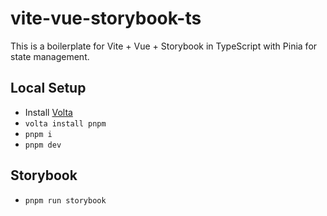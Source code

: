 # vite-vue-storybook-ts

This is a boilerplate for Vite + Vue + Storybook in TypeScript with Pinia for state management.

## Local Setup

- Install [Volta](https://docs.volta.sh/guide/getting-started)
- `volta install pnpm`
- `pnpm i`
- `pnpm dev`

## Storybook

- `pnpm run storybook`
